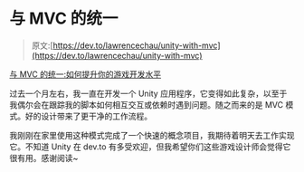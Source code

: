 # 与 MVC 的统一

> 原文:[https://dev.to/lawrencechau/unity-with-mvc](https://dev.to/lawrencechau/unity-with-mvc)

[与 MVC 的统一:如何提升你的游戏开发水平](https://www.toptal.com/unity-unity3d/unity-with-mvc-how-to-level-up-your-game-development)

过去一个月左右，我一直在开发一个 Unity 应用程序，它变得如此复杂，以至于我偶尔会在跟踪我的脚本如何相互交互或依赖时遇到问题。随之而来的是 MVC 模式。好的设计带来了更干净的工作流程。

我刚刚在家里使用这种模式完成了一个快速的概念项目，我期待着明天去工作实现它。不知道 Unity 在 dev.to 有多受欢迎，但我希望你们这些游戏设计师会觉得它很有用。感谢阅读~